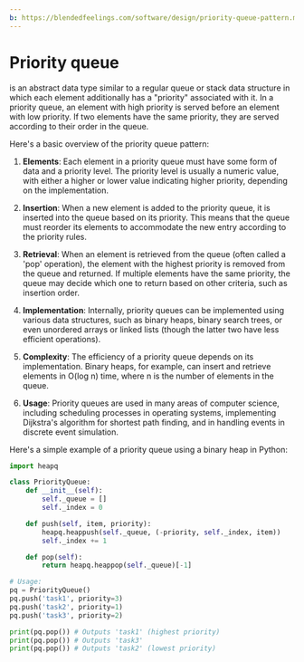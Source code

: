```yaml
---
b: https://blendedfeelings.com/software/design/priority-queue-pattern.md
---
```


# Priority queue 
is an abstract data type similar to a regular queue or stack data structure in which each element additionally has a "priority" associated with it. In a priority queue, an element with high priority is served before an element with low priority. If two elements have the same priority, they are served according to their order in the queue.

Here's a basic overview of the priority queue pattern:

1. **Elements**: Each element in a priority queue must have some form of data and a priority level. The priority level is usually a numeric value, with either a higher or lower value indicating higher priority, depending on the implementation.

2. **Insertion**: When a new element is added to the priority queue, it is inserted into the queue based on its priority. This means that the queue must reorder its elements to accommodate the new entry according to the priority rules.

3. **Retrieval**: When an element is retrieved from the queue (often called a 'pop' operation), the element with the highest priority is removed from the queue and returned. If multiple elements have the same priority, the queue may decide which one to return based on other criteria, such as insertion order.

4. **Implementation**: Internally, priority queues can be implemented using various data structures, such as binary heaps, binary search trees, or even unordered arrays or linked lists (though the latter two have less efficient operations).

5. **Complexity**: The efficiency of a priority queue depends on its implementation. Binary heaps, for example, can insert and retrieve elements in O(log n) time, where n is the number of elements in the queue.

6. **Usage**: Priority queues are used in many areas of computer science, including scheduling processes in operating systems, implementing Dijkstra's algorithm for shortest path finding, and in handling events in discrete event simulation.

Here's a simple example of a priority queue using a binary heap in Python:

```python
import heapq

class PriorityQueue:
    def __init__(self):
        self._queue = []
        self._index = 0

    def push(self, item, priority):
        heapq.heappush(self._queue, (-priority, self._index, item))
        self._index += 1

    def pop(self):
        return heapq.heappop(self._queue)[-1]

# Usage:
pq = PriorityQueue()
pq.push('task1', priority=3)
pq.push('task2', priority=1)
pq.push('task3', priority=2)

print(pq.pop()) # Outputs 'task1' (highest priority)
print(pq.pop()) # Outputs 'task3'
print(pq.pop()) # Outputs 'task2' (lowest priority)
```
